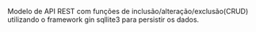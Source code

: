 Modelo de API REST com funções de inclusão/alteração/exclusão(CRUD) utilizando o framework gin sqllite3 para persistir os dados.
